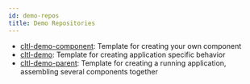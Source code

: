 ```yaml
---
id: demo-repos
title: Demo Repositories
---
```


* [cltl-demo-component](https://github.com/leolani/cltl-demo-component): Template for creating your own component
* [cltl-demo](https://github.com/leolani/cltl-demo): Template for creating application specific behavior
* [cltl-demo-parent](https://github.com/leolani/cltl-demo-parent): Template for creating a running application, assembling several components together


    
